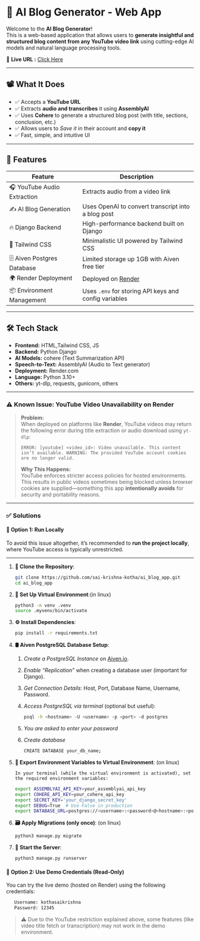 # 🧠 AI Blog Generator - Web App

Welcome to the **AI Blog Generator**!  
This is a web-based application that allows users to **generate insightful and structured blog content from any YouTube video link** using cutting-edge AI models and natural language processing tools.

📍 **Live URL :**  [Click Here](https://ai-blog-app-qs73.onrender.com/)  

---

## 📽️ What It Does
- ✅ Accepts a **YouTube URL**
- ✅ Extracts **audio and transcribes** it using **AssemblyAI**
- ✅ Uses **Cohere** to generate a structured blog post (with title, sections, conclusion, etc.)
- ✅ Allows users to *Save it* in their account and **copy it**
- ✅ Fast, simple, and intuitive UI

---

## 🚀 Features

| Feature                     | Description                                                                 |
|-----------------------------|-----------------------------------------------------------------------------|
| 🎧 YouTube Audio Extraction | Extracts audio from a video link                                            |
| ✍️ AI Blog Generation       | Uses OpenAI to convert transcript into a blog post                          |
| 🔥 Django Backend           | High-performance backend built on Django                                    |
| 🎨 Tailwind CSS             | Minimalistic UI powered by Tailwind CSS                                     |
| 🗄️ Aiven Postgres Database  | Limited storage up 1GB with Aiven free tier                                 |
| 🌍 Render Deployment        | Deployed on [Render](https://render.com)                                    |
| 📦 Environment Management   | Uses `.env` for storing API keys and config variables                       |

---

## 🛠️ Tech Stack
- **Frontend:** HTML,Tailwind CSS, JS
- **Backend:** Python Django 
- **AI Models:** cohere (Text Summarization API)
- **Speech-to-Text:** AssemblyAI (Audio to Text generator)
- **Deployment:** Render.com
- **Language:** Python 3.10+
- **Others:** yt-dlp, requests, gunicorn, others

---

### ⚠️ Known Issue: YouTube Video Unavailability on Render

> **Problem:**  
> When deployed on platforms like **Render**, YouTube videos may return the following error during title extraction or audio download using `yt-dlp`:
> 
> 
> `ERROR: [youtube] <video_id>: Video unavailable. This content isn’t available. WARNING: The provided YouTube account cookies are no longer valid.`
> 
> **Why This Happens:**  
> YouTube enforces stricter access policies for hosted environments. This results in public videos sometimes being blocked unless browser cookies are supplied—something this app **intentionally avoids** for security and portability reasons.

* * *

### ✅ Solutions

#### 🔹 Option 1: Run Locally

To avoid this issue altogether, it’s recommended to **run the project locally**, where YouTube access is typically unrestricted.

---

1. **🚀 Clone the Repository**:
    ```bash
    git clone https://github.com/sai-krishna-kotha/ai_blog_app.git
    cd ai_blog_app
    ```
2. **🐍 Set Up Virtual Environment**:(in linux)
   ```bash
   python3 -m venv .venv
   source .myvenv/bin/activate
   ```
3. **⚙️ Install Dependencies**:
   ```bash
   pip install -r requirements.txt
   ```
4. **🛢️ Aiven PostgreSQL Database Setup**:

    1. *Create a PostgreSQL Instance* on [Aiven.io](https://aiven.io).
    2. *Enable “Replication”* when creating a database user (important for Django).
    3. *Get Connection Details*: Host, Port, Database Name, Username, Password.

    4. *Access PostgreSQL via terminal* (optional but useful):
        ```bash
        psql -h <hostname> -U <username> -p <port> -d postgres
        ```
    5. *You are asked to enter your password*
    6. *Create database*
        ```bash
        CREATE DATABASE your_db_name;
        ```
3. **🌿 Export Environment Variables to Virtual Environment**: (on linux)

    ``In your terminal (while the virtual environment is activated), set the required environment variables:``
   ```bash
   export ASSEMBLYAI_API_KEY=your_assemblyai_api_key
   export COHERE_API_KEY=your_cohere_api_key
   export SECRET_KEY='your_django_secret_key'
   export DEBUG=True  # Use False in production
   export DATABASE_URL=postgres://<username>:<password>@<hostname>:<port>/<db_name>?sslmode=require
   ```
2. **🗃️ Apply Migrations (only once)**: (on linux)
   ```bash
   python3 manage.py migrate
   ```
4. **🚀 Start the Server**:
   ```bash
   python3 manage.py runserver
   ```
#### 🔹 Option 2: Use Demo Credentials (Read-Only)

You can try the live demo (hosted on Render) using the following credentials:
```bash
   Username: kothasaikrishna
   Password: 12345
```     
> ⚠️ Due to the YouTube restriction explained above, some features (like video title fetch or transcription) may not work in the demo environment.
